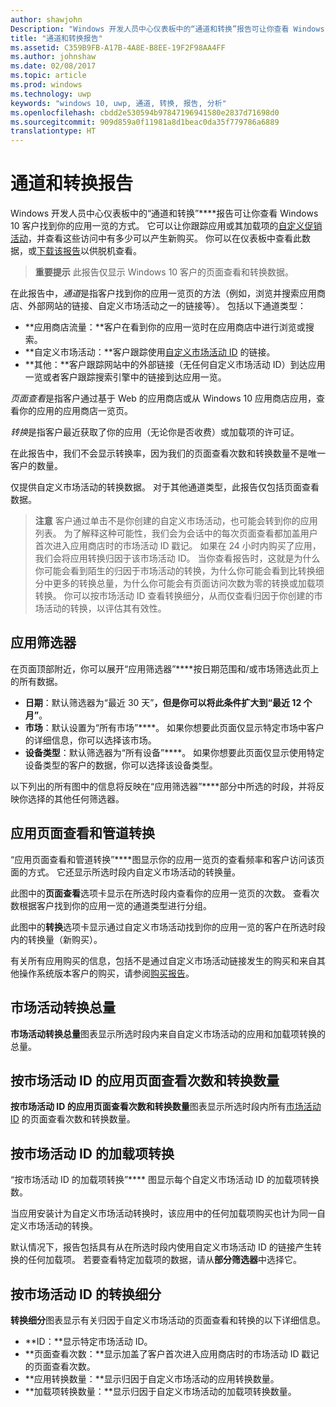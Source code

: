```yaml
---
author: shawjohn
Description: "Windows 开发人员中心仪表板中的“通道和转换”报告可让你查看 Windows 10 客户找到你的应用一览的方式。"
title: "通道和转换报告"
ms.assetid: C359B9FB-A17B-4A8E-B8EE-19F2F98AA4FF
ms.author: johnshaw
ms.date: 02/08/2017
ms.topic: article
ms.prod: windows
ms.technology: uwp
keywords: "windows 10, uwp, 通道, 转换, 报告, 分析"
ms.openlocfilehash: cbdd2e530594b97847196941580e2837d71698d0
ms.sourcegitcommit: 909d859a0f11981a8d1beac0da35f779786a6889
translationtype: HT
---
```

# <a name="channels-and-conversions-report"></a>通道和转换报告


Windows 开发人员中心仪表板中的“通道和转换”****报告可让你查看 Windows 10 客户找到你的应用一览的方式。 它可以让你跟踪应用或其加载项的[自定义促销活动](create-a-custom-app-promotion-campaign.md)，并查看这些访问中有多少可以产生新购买。 你可以在仪表板中查看此数据，或[下载该报告](download-analytic-reports.md)以供脱机查看。

> **重要提示**   此报告仅显示 Windows 10 客户的页面查看和转换数据。

 

在此报告中，*通道*是指客户找到你的应用一览页的方法（例如，浏览并搜索应用商店、外部网站的链接、自定义市场活动之一的链接等）。 包括以下通道类型：

-   **应用商店流量：**客户在看到你的应用一览时在应用商店中进行浏览或搜索。
-   **自定义市场活动：**客户跟踪使用[自定义市场活动 ID](create-a-custom-app-promotion-campaign.md) 的链接。
-   **其他：**客户跟踪网站中的外部链接（无任何自定义市场活动 ID）到达应用一览或者客户跟踪搜索引擎中的链接到达应用一览。

*页面查看*是指客户通过基于 Web 的应用商店或从 Windows 10 应用商店应用，查看你的应用的应用商店一览页。

*转换*是指客户最近获取了你的应用（无论你是否收费）或加载项的许可证。

在此报告中，我们不会显示转换率，因为我们的页面查看次数和转换数量不是唯一客户的数量。

仅提供自定义市场活动的转换数据。 对于其他通道类型，此报告仅包括页面查看数据。

> **注意**  客户通过单击不是你创建的自定义市场活动，也可能会转到你的应用列表。 为了解释这种可能性，我们会为会话中的每次页面查看都加盖用户首次进入应用商店时的市场活动 ID 戳记。 如果在 24 小时内购买了应用，我们会将应用转换归因于该市场活动 ID。 当你查看报告时，这就是为什么你可能会看到陌生的归因于市场活动的转换，为什么你可能会看到比转换细分中更多的转换总量，为什么你可能会有页面访问次数为零的转换或加载项转换。 你可以按市场活动 ID 查看转换细分，从而仅查看归因于你创建的市场活动的转换，以评估其有效性。


## <a name="apply-filters"></a>应用筛选器


在页面顶部附近，你可以展开“应用筛选器”****按日期范围和/或市场筛选此页上的所有数据。

-   **日期**：默认筛选器为“最近 30 天”****，但是你可以将此条件扩大到“最近 12 个月”****。
-   **市场**：默认设置为“所有市场”****。 如果你想要此页面仅显示特定市场中客户的详细信息，你可以选择该市场。
-   **设备类型**：默认筛选器为“所有设备”****。 如果你想要此页面仅显示使用特定设备类型的客户的数据，你可以选择该设备类型。

以下列出的所有图中的信息将反映在“应用筛选器”****部分中所选的时段，并将反映你选择的其他任何筛选器。

## <a name="app-page-views-and-conversions-by-channel"></a>应用页面查看和管道转换


“应用页面查看和管道转换”****图显示你的应用一览页的查看频率和客户访问该页面的方式。 它还显示所选时段内自定义市场活动的转换量。

此图中的**页面查看**选项卡显示在所选时段内查看你的应用一览页的次数。 查看次数根据客户找到你的应用一览的通道类型进行分组。

此图中的**转换**选项卡显示通过自定义市场活动找到你的应用一览的客户在所选时段内的转换量（新购买）。

有关所有应用购买的信息，包括不是通过自定义市场活动链接发生的购买和来自其他操作系统版本客户的购买，请参阅[购买报告](acquisitions-report.md)。

 

## <a name="total-campaign-conversions"></a>市场活动转换总量


**市场活动转换总量**图表显示所选时段内来自自定义市场活动的应用和加载项转换的总量。

## <a name="app-page-views-and-conversions-by-campaign-id"></a>按市场活动 ID 的应用页面查看次数和转换数量


**按市场活动 ID 的应用页面查看次数和转换数量**图表显示所选时段内所有[市场活动 ID](create-a-custom-app-promotion-campaign.md) 的页面查看次数和转换数量。

##  <a name="add-on-conversions-by-campaign-id"></a>按市场活动 ID 的加载项转换


“按市场活动 ID 的加载项转换”**** 图显示每个自定义市场活动 ID 的加载项转换数。

当应用安装计为自定义市场活动转换时，该应用中的任何加载项购买也计为同一自定义市场活动的转换。

默认情况下，报告包括具有从在所选时段内使用自定义市场活动 ID 的链接产生转换的任何加载项。 若要查看特定加载项的数据，请从**部分筛选器**中选择它。

## <a name="conversions-breakdown-by-campaign-id"></a>按市场活动 ID 的转换细分


**转换细分**图表显示有关归因于自定义市场活动的页面查看和转换的以下详细信息。

-   **ID：**显示特定市场活动 ID。
-   **页面查看次数：**显示加盖了客户首次进入应用商店时的市场活动 ID 戳记的页面查看次数。
-   **应用转换数量：**显示归因于自定义市场活动的应用转换数量。
-   **加载项转换数量：**显示归因于自定义市场活动的加载项转换数量。


 

 
